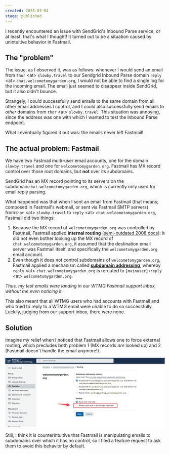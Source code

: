 ```yaml
---
created: 2025-03-04
stage: published
---
```

I recently encountered an issue with SendGrid's Inbound Parse service, or at least, that's what I thought! It turned out to be a situation caused by unintuitive behavior in Fastmail.

## The "problem"

The issue, as I observed it, was as follows: whenever I would send an email from `thor` \<at\> `slowby.travel` to our Sendgrid Inbound Parse domain `reply` \<at\> `chat.welcometomygarden.org`, I would not be able to find a single log for the incoming email. The email just seemed to disappear inside SendGrid, but it also didn't bounce.

Strangely, I could successfully send emails to the same domain from all other email addresses I control, and I could also successfully send emails to _other_ domains from `thor` \<at\> `slowby.travel`. This situation was annoying, since the address was one with which I wanted to test the Inbound Parse endpoint.

What I eventually figured it out was: the emails never left Fastmail!

## The actual problem: Fastmail

We have two Fastmail multi-user email accounts, one for the domain `slowby.travel` and one for `welcometomygarden.org`. Fastmail has MX record control over those root domains, but **not** over its subdomains.

SendGrid has an MX record pointing to its servers on the subdomain`chat.welcometomygarden.org`, which is currently only used for email reply parsing.

What happened was that when I sent an email from Fastmail (that means; composed in Fastmail's webmail, or sent via Fastmail SMTP servers) from`thor` \<at\> `slowby.travel` to `reply` \<at\> `chat.welcometomygarden.org`, Fastmail did two things:
1. Because the MX record of `welcometomygarden.org` was controlled by Fastmail, Fastmail applied **internal routing** ([semi-outdated 2008 docs](https://www.fastmail.com/blog/improved-virtualown-domain-handling-and-activation/)): it did not even bother looking up the MX record of `chat.welcometomygarden.org`, it assumed that the destination email server was Fastmail itself, and specifically the `welcometomygarden.org` email account.
2. Even though it does not control subdomains of `welcometomygarden.org`, Fastmail applied a mechanism called [**subdomain addressing**](https://www.fastmail.help/hc/en-us/articles/360060591053-Plus-addressing-and-subdomain-addressing), whereby `reply` \<at\> `chat.welcometomygarden.org` is rerouted to `[mainuser]+reply` \<at\> `welcometomygarden.org`.

*Thus, my test emails were landing in our WTMG Fastmail support inbox, without me even noticing it.*

This also meant that all WTMG users who had accounts with Fastmail and who tried to reply to a WTMG email were unable to do so successfully. Luckily, judging from our support inbox, there were none.

## Solution

Imagine my relief when I noticed that Fastmail allows one to force external routing, which precludes both problem 1 (MX records _are_ looked up) and 2 (Fastmail doesn't handle the email anymore!).

![](<fastmail-routing-settings.png>)

Still, I think it is counterintuitive that Fastmail is manipulating emails to subdomains over which it has no control, so I filed a feature request to ask them to avoid this behavior by default.

